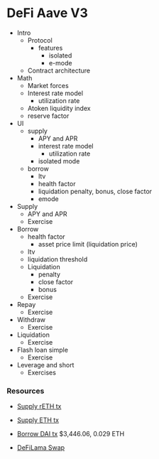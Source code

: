 # DeFi Aave V3

- Intro
  - Protocol
    - features
      - isolated
      - e-mode
  - Contract architecture
- Math
  - Market forces
  - Interest rate model
    - utilization rate
  - Atoken liquidity index
  - reserve factor
- UI
  - supply
    - APY and APR
    - interest rate model
      - utilization rate
    - isolated mode
  - borrow
    - ltv
    - health factor
    - liquidation penalty, bonus, close factor
    - emode
- Supply
  - APY and APR
  - Exercise
- Borrow
  - health factor
    - asset price limit (liquidation price)
  - ltv
  - liquidation threshold
  - Liquidation
    - penalty
    - close factor
    - bonus
  - Exercise
- Repay
  - Exercise
- Withdraw
  - Exercise
- Liquidation
  - Exercise
- Flash loan simple
  - Exercise
- Leverage and short
  - Exercises

### Resources

- [Supply rETH tx](https://etherscan.io/tx/0xc1120138b3aa3dc6a49ef7e84ecd17530c273e2442f83e47025d819d9a700743)
- [Supply ETH tx](https://etherscan.io/tx/0x21de14e5c58b9431a70b780893d01f0b82f07a0495d851d97fc0e85c64887610)
- [Borrow DAI tx](https://etherscan.io/tx/0x5e4deab9462bec720f883522d306ec306959cb3ae1ec2eaf0d55477eed01b5a4)
  $3,446.06, 0.029 ETH

- [DeFiLama Swap](https://swap.defillama.com/)
